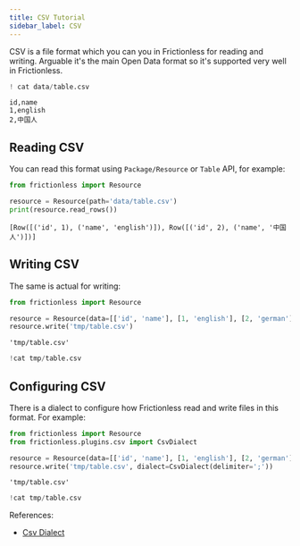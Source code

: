 ```yaml
---
title: CSV Tutorial
sidebar_label: CSV
---
```


CSV is a file format which you can you in Frictionless for reading and writing. Arguable it's the main Open Data format so it's supported very well in Frictionless.


```python
! cat data/table.csv
```

    id,name
    1,english
    2,中国人


## Reading CSV

You can read this format using `Package/Resource` or `Table` API, for example:


```python
from frictionless import Resource

resource = Resource(path='data/table.csv')
print(resource.read_rows())
```

    [Row([('id', 1), ('name', 'english')]), Row([('id', 2), ('name', '中国人')])]


## Writing CSV

The same is actual for writing:


```python
from frictionless import Resource

resource = Resource(data=[['id', 'name'], [1, 'english'], [2, 'german']])
resource.write('tmp/table.csv')
```




    'tmp/table.csv'




```python
!cat tmp/table.csv
```






## Configuring CSV

There is a dialect to configure how Frictionless read and write files in this format. For example:


```python
from frictionless import Resource
from frictionless.plugins.csv import CsvDialect

resource = Resource(data=[['id', 'name'], [1, 'english'], [2, 'german']])
resource.write('tmp/table.csv', dialect=CsvDialect(delimiter=';'))
```




    'tmp/table.csv'




```python
!cat tmp/table.csv
```






References:
- [Csv Dialect](../../references/formats-reference.md#csv)
